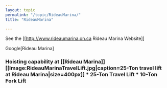 ```yaml
---
layout: topic
permalink: "/topic/RideauMarina/"
title: "RideauMarina"

---
```


See the [[http://www.rideaumarina.on.ca Rideau Marina Website]]

Google[Rideau Marina]

<a name="hoist">
<h3>Hoisting capability at [[Rideau Marina]]
[[Image:RideauMarinaTravelLift.jpg|caption=25-Ton travel lift at Rideau Marina|size=400px]]
* 25-Ton Travel Lift
* 10-Ton Fork Lift


<a name="other">



